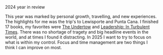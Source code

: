 2024 year in review

This year was marked by personal growth, travelling, and new experiences. The highlights for me was the trip's to Lewisporte and Punta Cana. I finished 17 books, my favorites were [The Undertow](https://www.goodreads.com/book/show/61089467-the-undertow) and [Leadership: In Turbulent Times](https://www.goodreads.com/book/show/38657386-leadership). There was no shortage of tragety and big headline events in the world, and at times I found it distracting. In 2025 I want to try to focus on what is within my control. Focus and time management are two things I think I can improve on most.